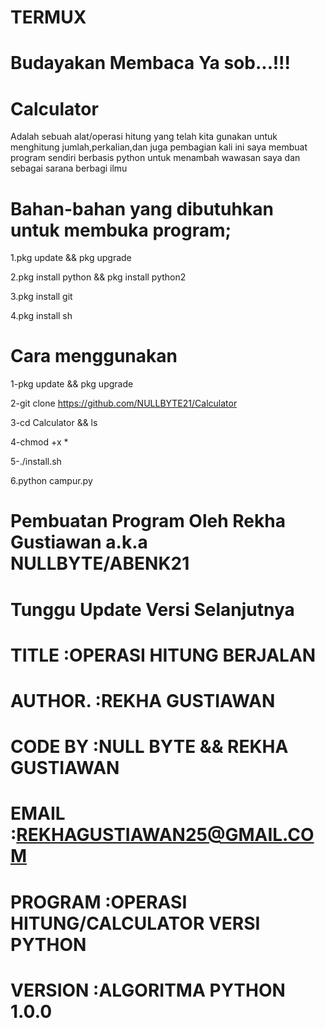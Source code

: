 # TERMUX

# Budayakan Membaca Ya sob...!!! 

# Calculator
Adalah sebuah alat/operasi hitung yang telah kita gunakan untuk menghitung jumlah,perkalian,dan juga pembagian
kali ini saya membuat program sendiri berbasis python untuk menambah wawasan saya dan sebagai sarana berbagi ilmu



# Bahan-bahan yang dibutuhkan untuk membuka program; 

1.pkg update && pkg upgrade

2.pkg install python && pkg install python2

3.pkg install git

4.pkg install sh


# Cara menggunakan

1-pkg update && pkg upgrade

2-git clone https://github.com/NULLBYTE21/Calculator

3-cd Calculator && ls

4-chmod +x *

5-./install.sh

6.python campur.py

# Pembuatan Program Oleh Rekha Gustiawan a.k.a NULLBYTE/ABENK21
# Tunggu Update Versi Selanjutnya
#
#    TITLE   :OPERASI HITUNG BERJALAN
#    AUTHOR. :REKHA GUSTIAWAN
#    CODE BY :NULL BYTE && REKHA GUSTIAWAN
#    EMAIL   :REKHAGUSTIAWAN25@GMAIL.COM
#    PROGRAM :OPERASI HITUNG/CALCULATOR VERSI PYTHON
#    VERSION :ALGORITMA PYTHON 1.0.0
